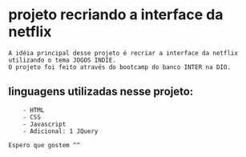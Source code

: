 # projeto recriando a interface da netflix

    A idéia principal desse projeto é recriar a interface da netflix utilizando o tema JOGOS INDIE.
    O projeto foi feito através do bootcamp do banco INTER na DIO.

   ## linguagens utilizadas nesse projeto:
        - HTML
        - CSS
        - Javascript
        - Adicional: 1 JQuery
  
    Espero que gostem ^^
